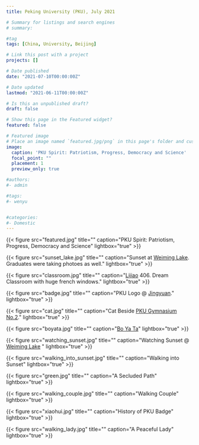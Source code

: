 ```yaml
---
title: Peking University (PKU), July 2021

# Summary for listings and search engines
# summary:

#tag
tags: [China, University, Beijing]

# Link this post with a project
projects: []

# Date published
date: "2021-07-10T00:00:00Z"

# Date updated
lastmod: "2021-06-11T00:00:00Z"

# Is this an unpublished draft?
draft: false

# Show this page in the Featured widget?
featured: false

# Featured image
# Place an image named `featured.jpg/png` in this page's folder and customize its options here.
image:
  caption: 'PKU Spirit: Patriotism, Progress, Democracy and Science'
  focal_point: ""
  placement: 1
  preview_only: true

#authors:
#- admin

#tags:
#- wenyu


#categories:
#- Domestic
---
```


{{< figure src="featured.jpg" title="" caption="PKU Spirit: Patriotism, Progress, Democracy and Science" lightbox="true" >}}

{{< figure src="sunset_lake.jpg" title="" caption="Sunset at [Weiming Lake](https://maps.google.com?q=Weiming%20Lake,%20Haidian%20District,%20China&ftid=0x35f056b10cc7b31b:0xf0e97f855f54abab&hl=en-CN&gl=cn&entry=gps&lucs=s2se). Graduates were taking photoes as well." lightbox="true" >}}

{{< figure src="classroom.jpg" title="" caption="[Lijiao](https://goo.gl/maps/Xfd4o4dSfmYA7ASr8) 406. Dream Classroom with huge french windows." lightbox="true" >}}

{{< figure src="badge.jpg" title="" caption="PKU Logo @ [Jingyuan](https://goo.gl/maps/hUV9fKePGor3biUn8)." lightbox="true" >}}

{{< figure src="cat.jpg" title="" caption="Cat Beside [PKU Gymnasium No.2](https://goo.gl/maps/vdZXX8Gm8femMtoKA)." lightbox="true" >}}

{{< figure src="boyata.jpg" title="" caption="[Bo Ya Ta](https://goo.gl/maps/HJFRHRSz45cM72Hm8)" lightbox="true" >}}

{{< figure src="watching_sunset.jpg" title="" caption="Watching Sunset @ [Weiming Lake](https://maps.google.com?q=Weiming%20Lake,%20Haidian%20District,%20China&ftid=0x35f056b10cc7b31b:0xf0e97f855f54abab&hl=en-CN&gl=cn&entry=gps&lucs=s2se) " lightbox="true" >}}

{{< figure src="walking_into_sunset.jpg" title="" caption="Walking into Sunset" lightbox="true" >}}

{{< figure src="green.jpg" title="" caption="A Secluded Path" lightbox="true" >}}

{{< figure src="walking_couple.jpg" title="" caption="Walking Couple" lightbox="true" >}}

{{< figure src="xiaohui.jpg" title="" caption="History of PKU Badge" lightbox="true" >}}

{{< figure src="walking_lady.jpg" title="" caption="A Peaceful Lady" lightbox="true" >}}



